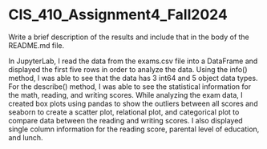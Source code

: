 # CIS_410_Assignment4_Fall2024
Write a brief description of the results and include that in the body of the README.md file.

In JupyterLab, I read the data from the exams.csv file into a DataFrame and displayed the first five rows in order to analyze the data.
Using the info() method, I was able to see that the data has 3 int64 and 5 object data types. For the describe() method, I was able to see the statistical information for the math, reading, and writing scores. While analyzing the exam data, I created box plots using pandas to show the outliers between all scores and seaborn to create a scatter plot, relational plot, and categorical plot to compare data between the reading and writing scores. I also displayed single column information for the reading score, parental level of education, and lunch. 
